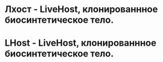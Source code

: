 # Лхост - LiveHost, клонированнное биосинтетическое тело.
# LHost - LiveHost, клонированнное биосинтетическое тело.